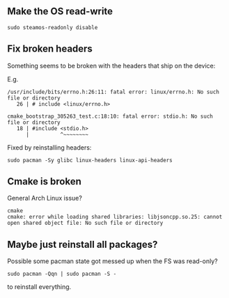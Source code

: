 ## Make the OS read-write

```
sudo steamos-readonly disable
```

## Fix broken headers

Something seems to be broken with the headers that ship on the device:

E.g.
```
/usr/include/bits/errno.h:26:11: fatal error: linux/errno.h: No such file or directory
   26 | # include <linux/errno.h>
```

```
cmake_bootstrap_305263_test.c:18:10: fatal error: stdio.h: No such file or directory
   18 | #include <stdio.h>
      |          ^~~~~~~~~
```

Fixed by reinstalling headers:
```
sudo pacman -Sy glibc linux-headers linux-api-headers
```

## Cmake is broken 

General Arch Linux issue?

```
cmake
cmake: error while loading shared libraries: libjsoncpp.so.25: cannot open shared object file: No such file or directory
```

## Maybe just reinstall all packages?

Possible some pacman state got messed up when the FS was read-only?
```
sudo pacman -Qqn | sudo pacman -S -
```
to reinstall everything.
